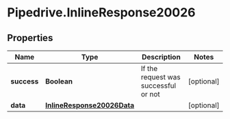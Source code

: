 # Pipedrive.InlineResponse20026

## Properties

Name | Type | Description | Notes
------------ | ------------- | ------------- | -------------
**success** | **Boolean** | If the request was successful or not | [optional] 
**data** | [**InlineResponse20026Data**](InlineResponse20026Data.md) |  | [optional] 


